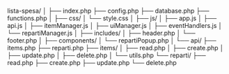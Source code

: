 lista-spesa/
   │
   ├── index.php
   ├── config.php
   ├── database.php
   ├── functions.php
   │
   ├── css/
   │   └── style.css
   │
   ├── js/
   │   ├── app.js
   │   ├── api.js
   │   ├── itemManager.js
   │   ├── uiManager.js
   │   ├── eventHandlers.js
   │   └── repartiManager.js
   │
   ├── includes/
   │   ├── header.php
   │   └── footer.php
   │
   ├── components/
   │   └── repartiPopup.php
   │
   └── api/
       ├── items.php
       ├── reparti.php
       ├── items/
       │   ├── read.php
       │   ├── create.php
       │   ├── update.php
       │   ├── delete.php
       │   └── utils.php
       └── reparti/
           ├── read.php
           ├── create.php
           ├── update.php
           └── delete.php